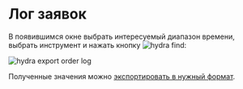 # Лог заявок

В появившимся окне выбрать интересуемый диапазон времени, выбрать инструмент и нажать кнопку ![hydra find](~/images/hydra_find.png):

![hydra export order log](~/images/hydra_export_order_log.png)

Полученные значения можно [экспортировать в нужный формат](HydraExport.md).
